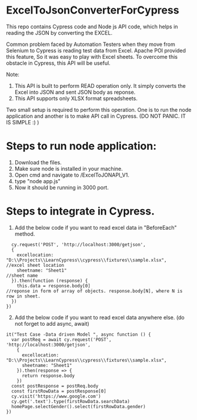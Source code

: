 # ExcelToJsonConverterForCypress
This repo contains Cypress code and Node js API code, which helps in reading the JSON by converting the EXCEL.

Common problem faced by Automation Testers when they move from Selenium to Cypress is reading test data from Excel. Apache POI provided this feature, So it was easy to play with Excel sheets. To overcome this obstacle in Cypress, this API will be useful.

Note:
1) This API is built to perform READ operation only. It simply converts the Excel into JSON and sent JSON body as reponse.
2) This API supports only XLSX format spreadsheets.

Two small setup is required to perform this operation. One is to run the node application and another is to make API call in Cypress. (DO NOT PANIC. IT IS SIMPLE :) )

# Steps to run node application:
1) Download the files.
2) Make sure node is installed in your machine.
3) Open cmd and navigate to /ExcelToJONAPI_V1.
4) type "node app.js"
5) Now it should be running in 3000 port.

# Steps to integrate in Cypress.
1) Add the below code if you want to read excel data in "BeforeEach" method.

  ```beforeEach(function () {
    cy.request('POST', 'http://localhost:3000/getjson',
    {
      excellocation: "D:\\Projects\\LearnCypress\\cypress\\fixtures\\sample.xlsx",               //excel sheet location
      sheetname: "Sheet1"                                                                        //sheet name
    }).then(function (response) {
      this.data = response.body[0]                                                               //reponse in form of array of objects. response.body[N], where N is row in sheet.
    })
  })
  ```
  2) Add the below code if you want to read excel data anywhere else. (do not forget to add async, await)
  ```
  it("Test Case -Data driven Model ", async function () {
    var postReq = await cy.request('POST', 'http://localhost:3000/getjson',
      {
        excellocation: "D:\\Projects\\LearnCypress\\cypress\\fixtures\\sample.xlsx",
        sheetname: "Sheet1"
      }).then(response => {
        return response.body
      })
    const postResponse = postReq.body
    const firstRowData = postResponse[0]
    cy.visit('https://www.google.com')
    cy.get('.text').type(firstRowData.searchData)
    homePage.selectGender().select(firstRowData.gender)
  })
  ```
